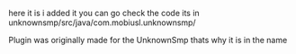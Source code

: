 here it is
i added it you can go check the code
its in unknownsmp/src/java/com.mobiusl.unknownsmp/

Plugin was originally made for the UnknownSmp thats why it is in the name
